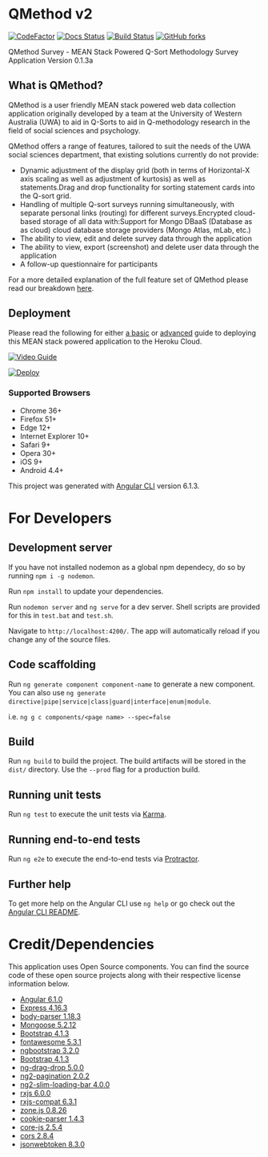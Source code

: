 # QMethod v2

[![CodeFactor](https://www.codefactor.io/repository/github/CITS3200GroupD/QMethod/badge)](https://www.codefactor.io/repository/github/CITS3200GroupD/QMethod)
[![Docs Status](https://img.shields.io/badge/docs-ready-orange.svg)](https://qmethod.gitbook.io/project/)
[![Build Status](https://travis-ci.org/CITS3200GroupD/QMethod.svg?branch=master)](https://travis-ci.org/CITS3200GroupD/QMethod)
[![GitHub forks](https://img.shields.io/github/forks/CITS3200GroupD/QMethod.svg?style=social&label=Fork)](https://github.com/CITS3200GroupD/QMethod)

QMethod Survey - MEAN Stack Powered Q-Sort Methodology Survey Application
Version 0.1.3a

## What is QMethod?

QMethod is a user friendly MEAN stack powered web data collection application originally developed by a team at the University of Western Australia (UWA) to aid in Q-Sorts to aid in Q-methodology research in the field of social sciences and psychology.

QMethod offers a range of features, tailored to suit the needs of the UWA social sciences department, that existing solutions currently do not provide:

* Dynamic adjustment of the display grid (both in terms of Horizontal-X axis scaling as well as adjustment of kurtosis) as well as statements.Drag and drop functionality for sorting statement cards into the Q-sort grid.
* Handling of multiple Q-sort surveys running simultaneously, with separate personal links (routing) for different surveys.Encrypted cloud-based storage of all data with:Support for Mongo DBaaS (Database as as cloud) cloud database storage providers (Mongo Atlas, mLab, etc.)
* The ability to view, edit and delete survey data through the application
* The ability to view, export (screenshot) and delete user data through the application
* A follow-up questionnaire for participants

For a more detailed explanation of the full feature set of QMethod please read our breakdown [here](https://qmethod.gitbook.io/project/about/features).

## Deployment

Please read the following for either [a basic](https://qmethod.gitbook.io/project/installation/basic-deploy) or [advanced](https://qmethod.gitbook.io/project/installation/advanced-deploy) guide to deploying this MEAN stack powered application to the Heroku Cloud.

[![Video Guide](https://i.imgur.com/jG5lEUu.png)](https://streamable.com/zqjls)

[![Deploy](https://www.herokucdn.com/deploy/button.svg)](https://heroku.com/deploy?template=https://github.com/CITS3200GroupD/QMethod/tree/master)

### Supported Browsers

* Chrome 36+
* Firefox 51+
* Edge 12+
* Internet Explorer 10+
* Safari 9+
* Opera 30+
* iOS 9+
* Android 4.4+

This project was generated with [Angular CLI](https://github.com/angular/angular-cli) version 6.1.3.

# For Developers

## Development server

If you have not installed nodemon as a global npm dependecy, do so by running `npm i -g nodemon`.

Run `npm install` to update your dependencies.

Run `nodemon server` and `ng serve` for a dev server. Shell scripts are provided for this in `test.bat` and `test.sh`.

Navigate to `http://localhost:4200/`. The app will automatically reload if you change any of the source files.

## Code scaffolding

Run `ng generate component component-name` to generate a new component. You can also use `ng generate directive|pipe|service|class|guard|interface|enum|module`.

i.e. `ng g c components/<page name> --spec=false`

## Build

Run `ng build` to build the project. The build artifacts will be stored in the `dist/` directory. Use the `--prod` flag for a production build.

## Running unit tests

Run `ng test` to execute the unit tests via [Karma](https://karma-runner.github.io).

## Running end-to-end tests

Run `ng e2e` to execute the end-to-end tests via [Protractor](http://www.protractortest.org/).

## Further help

To get more help on the Angular CLI use `ng help` or go check out the [Angular CLI README](https://github.com/angular/angular-cli/blob/master/README.md).

# Credit/Dependencies

This application uses Open Source components. You can find the source code of these open source projects along with their respective license information below.

* [Angular 6.1.0](https://github.com/angular/angular)
* [Express 4.16.3](https://github.com/expressjs/express)
* [body-parser 1.18.3](https://github.com/expressjs/body-parser)
* [Mongoose 5.2.12](https://github.com/Automattic/mongoose)
* [Bootstrap 4.1.3](https://github.com/twbs/bootstrap/tree/master)
* [fontawesome 5.3.1](https://github.com/FortAwesome/Font-Awesome)
* [ngbootstrap 3.2.0](https://github.com/ng-bootstrap/ng-bootstrap)
* [Bootstrap 4.1.3](https://github.com/twbs/bootstrap/tree/master)
* [ng-drag-drop 5.0.0](https://github.com/ObaidUrRehman/ng-drag-drop)
* [ng2-pagination 2.0.2](https://github.com/michaelbromley/ngx-pagination)
* [ng2-slim-loading-bar 4.0.0](https://github.com/akserg/ng2-slim-loading-bar)
* [rxjs 6.0.0](https://github.com/Reactive-Extensions/RxJS)
* [rxjs-compat 6.3.1](https://github.com/ReactiveX/rxjs/tree/master/compat)
* [zone.js 0.8.26](https://github.com/angular/zone.js/)
* [cookie-parser 1.4.3](https://github.com/expressjs/cookie-parser)
* [core-js 2.5.4](https://github.com/zloirock/core-js)
* [cors 2.8.4](https://github.com/expressjs/cors)
* [jsonwebtoken 8.3.0](https://github.com/auth0/node-jsonwebtoken)